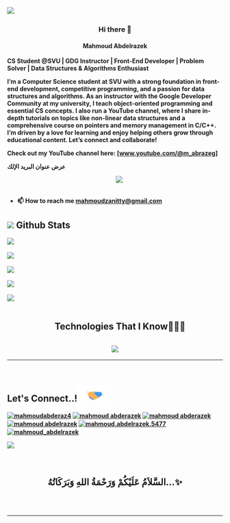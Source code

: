 

<img src="https://user-images.githubusercontent.com/73097560/115834477-dbab4500-a447-11eb-908a-139a6edaec5c.gif">
<h3 align="center"> Hi there 👋 </h3>

<!--h1 without bottom border-->


<h4 align="center">Mahmoud Abdelrazek</h4>
<p>

<strong>CS Student @SVU<strong> | GDG Instructor | Front-End Developer | Problem Solver | Data Structures & Algorithms Enthusiast

I’m a Computer Science student at SVU with a strong foundation in front-end development, competitive programming, and a passion for data structures and algorithms. As an instructor with the Google Developer Community at my university, I teach object-oriented programming and essential CS concepts. I also run a YouTube channel, where I share in-depth tutorials on topics like non-linear data structures and a comprehensive course on pointers and memory management in C/C++. I’m driven by a love for learning and enjoy helping others grow through educational content. Let’s connect and collaborate!

Check out my YouTube channel here: [www.youtube.com/@m_abrazeg]

عرض عنوان البريد الإلك
</p>

<!-- ## <picture><img src = "https://github.com/0xAbdulKhalid/0xAbdulKhalid/raw/main/assets/mdImages/about_me.gif" width = 50px></picture> **About me**
<a target="_blank" align="center">
  <img align="right" top="500" height="300" width="400" alt="GIF" src="https://media.giphy.com/media/SWoSkN6DxTszqIKEqv/giphy.gif">
</a> -->

<picture> <img align="right" src="https://github.com/7oSkaaa/7oSkaaa/blob/main/Images/Right_Side.gif?raw=true" width = 250px></picture>

<br><br>
<!--Intro start-->
- 📫 How to reach me **mahmoudzanitty@gmail.com**
<!--Intro end-->





## <picture> <img src = "https://github.com/7oSkaaa/7oSkaaa/blob/main/Images/Statistics.gif?raw=true" width = 50px>  </picture> Github Stats


![](http://github-profile-summary-cards.vercel.app/api/cards/profile-details?username=Mahmoud-Abd-Elrazek&theme=2077)

![](http://github-profile-summary-cards.vercel.app/api/cards/repos-per-language?username=Mahmoud-Abd-Elrazek&theme=2077)

![](http://github-profile-summary-cards.vercel.app/api/cards/most-commit-language?username=Mahmoud-Abd-Elrazek&theme=2077)

![](http://github-profile-summary-cards.vercel.app/api/cards/stats?username=Mahmoud-Abd-Elrazek&theme=2077)

![](http://github-profile-summary-cards.vercel.app/api/cards/productive-time?username=Mahmoud-Abd-Elrazek&theme=2077&utcOffset=8)
</p>        
<!--- stats (end) -->


<!--h1 without bottom border-->
<div id="user-content-toc">
  <ul align="center">
    <summary><h2 style="display: inline-block">Technologies That I Know👨🏻‍💻</h2></summary>
  </ul>
</div>
<!--tech stack icons-->
<p align="center">
  <a href="https://skillicons.dev">
    <img src="https://skillicons.dev/icons?i=git,bootstrap,css,discord,github,html,js,linux,vscode&perline=14"/>
  </a>
</p>


<!-- Connect with me -->
-----
<br>

<!-- Contact with me -->
## <b> Let's Connect..!</b><img src="https://github.com/0xAbdulKhalid/0xAbdulKhalid/raw/main/assets/mdImages/handshake.gif" width ="80">

<p align="left">
<a href="https://twitter.com/mahmoudabderaz4" target="blank"><img align="center" src="https://raw.githubusercontent.com/rahuldkjain/github-profile-readme-generator/master/src/images/icons/Social/twitter.svg" alt="mahmoudabderaz4" height="30" width="40" /></a>
<a href="https://www.linkedin.com/in/mahmoud-abderazek-b0786a253/" target="blank"><img align="center" src="https://raw.githubusercontent.com/rahuldkjain/github-profile-readme-generator/master/src/images/icons/Social/linked-in-alt.svg" alt="mahmoud abderazek" height="30" width="40" /></a>
<a href="https://stackoverflow.com/users/22906375/mahmoud-abderazek" target="blank"><img align="center" src="https://raw.githubusercontent.com/rahuldkjain/github-profile-readme-generator/master/src/images/icons/Social/stack-overflow.svg" alt="mahmoud abderazek" height="30" width="40" /></a>
<a href="https://www.facebook.com/profile.php?id=100028358445465" target="blank"><img align="center" src="https://raw.githubusercontent.com/rahuldkjain/github-profile-readme-generator/master/src/images/icons/Social/facebook.svg" alt="mahmoud abdelrazek" height="30" width="40" /></a>
<a href="https://instagram.com/mahmoud.abdelrazek.5477" target="blank"><img align="center" src="https://raw.githubusercontent.com/rahuldkjain/github-profile-readme-generator/master/src/images/icons/Social/instagram.svg" alt="mahmoud.abdelrazek.5477" height="30" width="40" /></a>
<a href="https://codeforces.com/profile/mahmoud_abdelrazek" target="blank"><img align="center" src="https://raw.githubusercontent.com/rahuldkjain/github-profile-readme-generator/master/src/images/icons/Social/codeforces.svg" alt="mahmoud_abdelrazek" height="30" width="40" /></a>
</p>
<!-- Contact with me -->
<!--horizontal divider(gradiant)-->
<img src="https://user-images.githubusercontent.com/73097560/115834477-dbab4500-a447-11eb-908a-139a6edaec5c.gif">



<!-- add السلام عليكم-->
<br>
<br>
<br>

<div align='center'>

## <b>السَّلاَمُ عَلَيْكُمْ وَرَحْمَةُ اللهِ وَبَرَكَاتُهُ...✨</b>
</div>
<br>
<br>

---
<br>
